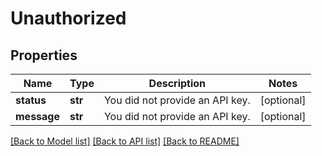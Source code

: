 # Unauthorized

## Properties
Name | Type | Description | Notes
------------ | ------------- | ------------- | -------------
**status** | **str** | You did not provide an API key. | [optional] 
**message** | **str** | You did not provide an API key. | [optional] 

[[Back to Model list]](../README.md#documentation-for-models) [[Back to API list]](../README.md#documentation-for-api-endpoints) [[Back to README]](../README.md)


